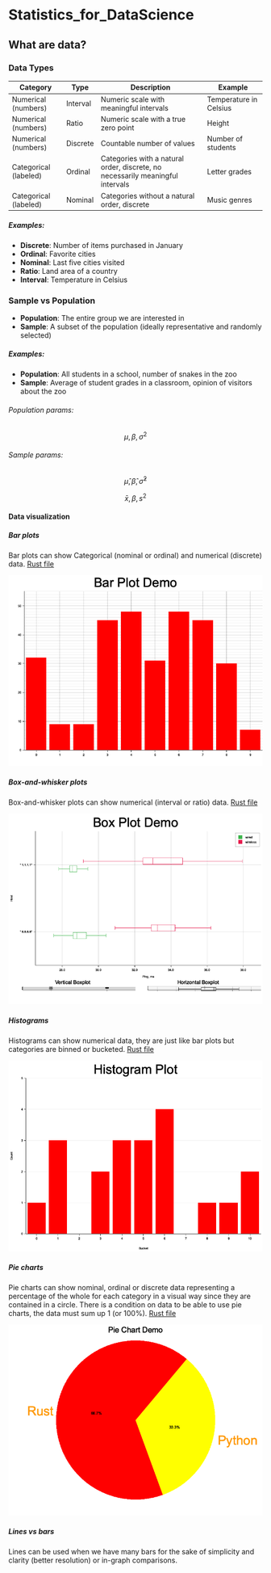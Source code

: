 # Statistics_for_DataScience

## What are data?

### Data Types

| Category              | Type     | Description                                                                    | Example                |
| --------------------- | -------- | ------------------------------------------------------------------------------ | ---------------------- |
| Numerical (numbers)   | Interval | Numeric scale with meaningful intervals                                        | Temperature in Celsius |
| Numerical (numbers)   | Ratio    | Numeric scale with a true zero point                                           | Height                 |
| Numerical (numbers)   | Discrete | Countable number of values                                                     | Number of students     |
| Categorical (labeled) | Ordinal  | Categories with a natural order, discrete, no necessarily meaningful intervals | Letter grades          |
| Categorical (labeled) | Nominal  | Categories without a natural order, discrete                                   | Music genres           |

##### Examples:

- **Discrete**: Number of items purchased in January
- **Ordinal**: Favorite cities
- **Nominal**: Last five cities visited
- **Ratio**: Land area of a country
- **Interval**: Temperature in Celsius

### Sample vs Population

- **Population**: The entire group we are interested in
- **Sample**: A subset of the population (ideally representative and randomly selected)

##### Examples:

- **Population**: All students in a school, number of snakes in the zoo
- **Sample**: Average of student grades in a classroom, opinion of visitors about the zoo

###### Population params:

```math
\mu, \beta, \sigma^2
```

###### Sample params:

```math
\hat{\mu}, \hat{\beta}, \hat{\sigma}^2
```

```math
\bar{x}, \beta, s^2
```

#### Data visualization

##### Bar plots

Bar plots can show Categorical (nominal or ordinal) and numerical (discrete) data.
[Rust file](/Data_visualization/bar_plot/src/main.rs)

![Bar Plot Example](/Data_visualization/bar_plot/images/bar-plot.png)

##### Box-and-whisker plots

Box-and-whisker plots can show numerical (interval or ratio) data.
[Rust file](/Data_visualization/box-plot/src/main.rs)

![Box Plot Example](/Data_visualization/box-plot/images/box-plot.png)

##### Histograms

Histograms can show numerical data, they are just like bar plots but categories are binned or bucketed.
[Rust file](/Data_visualization/histogram/src/main.rs)

![Histogram Plot Example](/Data_visualization/histogram/images/histogram.png)

##### Pie charts

Pie charts can show nominal, ordinal or discrete data representing a percentage of the whole for each category in a visual way since they are contained in a circle.
There is a condition on data to be able to use pie charts, the data must sum up 1 (or 100%).
[Rust file](/Data_visualization/pie-chart/src/main.rs)

![Pie Chart Example](/Data_visualization/pie-chart/images/pie-chart.png)

##### Lines vs bars

Lines can be used when we have many bars for the sake of simplicity and clarity (better resolution) or in-graph comparisons.
